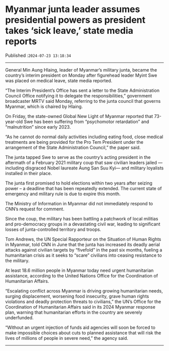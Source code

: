 # Myanmar junta leader assumes presidential powers as president takes ‘sick leave,’ state media reports

Published :`2024-07-23 13:18:34`

---

General Min Aung Hlaing, leader of Myanmar’s military junta, became the country’s interim president on Monday after figurehead leader Myint Swe was placed on medical leave, state media reported.

“The Interim President’s Office has sent a letter to the State Administration Council Office notifying it to delegate the responsibilities,” government broadcaster MRTV said Monday, referring to the junta council that governs Myanmar, which is chaired by Hlaing.

On Friday, the state-owned Global New Light of Myanmar reported that 73-year-old Swe has been suffering from “psychomotor retardation” and “malnutrition” since early 2023.

“As he cannot do normal daily activities including eating food, close medical treatments are being provided for the Pro Tem President under the arrangement of the State Administration Council,” the paper said.

The junta tapped Swe to serve as the country’s acting president in the aftermath of a February 2021 military coup that saw civilian leaders jailed — including disgraced Nobel laureate Aung San Suu Kyi— and military loyalists installed in their place.

The junta first promised to hold elections within two years after seizing power – a deadline that has been repeatedly extended. The current state of emergency and military rule is due to expire this month.

The Ministry of Information in Myanmar did not immediately respond to CNN’s request for comment.

Since the coup, the military has been battling a patchwork of local militias and pro-democracy groups in a devastating civil war, leading to significant losses of junta-controlled territory and troops.

Tom Andrews, the UN Special Rapporteur on the Situation of Human Rights in Myanmar, told CNN in June that the junta has increased its deadly aerial attacks against civilian targets by “fivefold” in the past six months, fueling a humanitarian crisis as it seeks to “scare” civilians into ceasing resistance to the military.

At least 18.6 million people in Myanmar today need urgent humanitarian assistance, according to the United Nations Office for the Coordination of Humanitarian Affairs.

“Escalating conflict across Myanmar is driving growing humanitarian needs, surging displacement, worsening food insecurity, grave human rights violations and deadly protection threats to civilians,” the UN’s Office for the Coordination of Humanitarian Affairs said in its 2024 Myanmar response plan, warning that humanitarian efforts in the country are severely underfunded.

“Without an urgent injection of funds aid agencies will soon be forced to make impossible choices about cuts to planned assistance that will risk the lives of millions of people in severe need,” the agency said.

---

